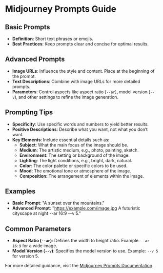 # Midjourney Prompts Guide

## Basic Prompts
- **Definition**: Short text phrases or emojis.
- **Best Practices**: Keep prompts clear and concise for optimal results.

## Advanced Prompts
- **Image URLs**: Influence the style and content. Place at the beginning of the prompt.
- **Text Descriptions**: Combine with image URLs for more detailed prompts.
- **Parameters**: Control aspects like aspect ratio (`--ar`), model version (`--v`), and other settings to refine the image generation.

## Prompting Tips
- **Specificity**: Use specific words and numbers to yield better results.
- **Positive Descriptions**: Describe what you want, not what you don’t want.
- **Key Elements**: Include essential details such as:
  - **Subject**: What the main focus of the image should be.
  - **Medium**: The artistic medium, e.g., photo, painting, sketch.
  - **Environment**: The setting or background of the image.
  - **Lighting**: The light conditions, e.g., bright, dark, natural.
  - **Color**: The color palette or specific colors to be used.
  - **Mood**: The emotional tone or atmosphere of the image.
  - **Composition**: The arrangement of elements within the image.

## Examples
- **Basic Prompt**: "A sunset over the mountains."
- **Advanced Prompt**: "https://example.com/image.jpg A futuristic cityscape at night --ar 16:9 --v 5."

## Common Parameters
- **Aspect Ratio (`--ar`)**: Defines the width to height ratio. Example: `--ar 16:9` for a wide image.
- **Model Version (`--v`)**: Specifies the model version to use. Example: `--v 5` for version 5.

For more detailed guidance, visit the [Midjourney Prompts Documentation](https://docs.midjourney.com/docs/prompts-2).
